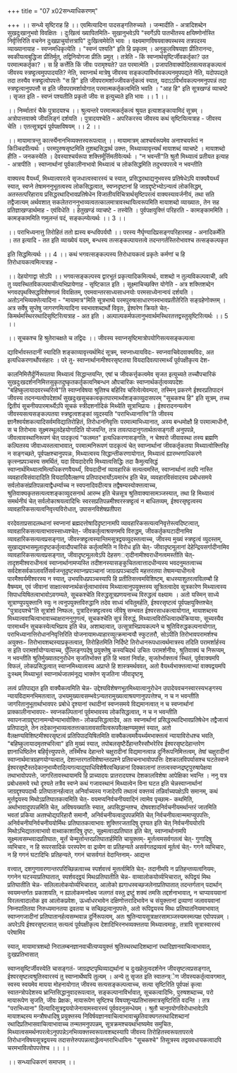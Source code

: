 +++
title = "07 x02सन्ध्याधिकरणम्"

+++
।। सन्ध्ये सृष्टिराह हि ।। एवमित्यादिना पादसङ्गतिरुच्यते । जन्मादीति - अत्रादिशब्देन सुखदुःखानुभवो विवक्षितः । दुःखित्वं ख्यापितमिति- सुखानुभवेऽपि "स्वर्गेऽपि पातभीतस्य क्षयिष्णोर्नास्ति निर्वृत्तिरिति वचनेन दुःखप्राचुर्यात्तत्रापि" दुःखित्वमेवेति भावः । वक्ष्यमाणविषयवाक्यस्थस्य तत्रपदस्य व्याख्यानायाह - स्वप्नमधिकृत्येति । "स्वप्नं पश्यति" इति हि प्रकृतम् । अनुकूलविषयज्ञा प्रीतिरानन्दः, स्वकीयत्वबुद्धिजा प्रीतिर्मुत्, तद्विनियोगजा प्रीतिः प्रमुत् । तत्रेति - किं स्वप्नार्थसृष्टिर्जीवकर्तृका? उत परमात्मकर्तृका? । स हि कर्त्तेति किं जीवः परामृश्यते? उत परमात्मेति । प्रजापतिवाक्योदितसत्यसङ्कल्पत्वं जीवस्य स्त्रष्ट्टत्वमुपपादयति? नेति, स्वाप्नार्थ मात्रेषु जीवस्य सङ्कल्पाविर्भावकल्पनमुपपद्यते नेति, यदोपपद्यते तदा तस्यैव स्त्रष्ट्टत्वोपपत्तेः "स हि" इति जीवपरामर्शाज्जीवकर्त्तृकत्वं स्यात्, यदाऽऽविर्भावकल्पनमनुपपन्नं तदा स्त्रष्ट्टत्वानुपपत्तौ स इति जीवपरामर्शायोगात् परमात्मकर्तृकत्वमिति भवति । "आह हि" इति सूत्रखण्डं व्याचष्टे । सृजत इति - स्वप्नं पश्यतीति प्रकृतो जीवः स इत्युच्यते इति भावः ।। 1 ।।

।। निर्म्मातारं चैके पुत्रादयश्च ।। श्रुत्यन्तरे परमात्मकर्तृकत्वं श्रूयत इत्याशङ्कायामिदं सूत्रम् । अत्रोपात्तवाक्ये जीवलिङ्गं दर्शयति । पुत्रादयश्चेति - अपरिकरस्य जीवस्य कथं सृष्टियित्यत्राह - जीवस्य चेति । एतत्सूत्रद्वयं पूर्वपक्षविषयम् ।। 2 ।।

।। मायामात्रन्तु कार्त्स्येनानभिव्यक्त्तस्वरूपत्वात् ।। मायामात्रम् आश्चर्यरूपमेव अनाश्चयर्रूपं न किञ्चिदपीत्यर्थः । परमपुरुषसृष्टमिति तुशब्दसिद्धार्थ उक्त्तः, मिथ्याव्यावृत्त्यर्थं मायाशब्दं व्याचष्टे । मायाशब्दो हीति - जनकस्येति । देवस्याश्चर्यरूपा शक्त्तिर्मूर्त्तिमतीवेत्यर्थः । "न भवन्ती"ति श्रुतौ मिथ्यात्वं प्रतीयत इत्याह - अत्रापीति । स्वाप्नार्थानां पूर्वकालीनाभावो मिथ्यात्वं च लोकसिद्धमिति तदुभयपरत्वे न भवन्तीति

वाक्यस्य वैयर्थ्यं, मिथ्यात्वपरत्वे सृजधात्वस्वारस्यं च स्यात्, प्रसिद्धरथाद्यनुभवस्य प्रतिषेधेऽपि वाक्यवैयर्थ्यं स्यात्, स्वप्ने तेषामननुभूतत्वस्य लोकसिद्धत्वात्, स्वप्नदृष्टानां हि जाग्रद्दृष्टेभ्योऽन्यत्वं लोकसिद्धम्, अतस्तत्परिहाराय प्रसिद्धरथादिभावप्रतिषेधेन विजातीयविचित्रार्थसृष्टिपरत्वं वाक्यस्यावर्जनीयं, तथा सति तद्वैजात्यम् अर्थवशात् सकलेतराननुभाव्यत्वतत्कालमात्रावस्थायित्वरूपमिति मायाशब्दो व्याख्यातः, तेन सह प्रतिज्ञाखण्डार्थमाह - एवंविधेति । हेतुखण्डं व्याचष्टे - तस्येति । पुर्वपक्षयुक्त्तिं परिहरति - कामङ्काममिति । कामङ्काममिति णमुलन्तं पदं, सङ्कल्प्येत्यर्थः ।। 3 ।।

।। पराभिध्यनात्तु तिरोहितं ततो ह्यस्य बन्धविपर्ययौ ।। परस्य नैर्घृण्यादिप्रसङ्गपरिहारमाह - अनादिकर्मेति । तत इत्यादि - तत इति व्याख्येयं यदम्, बन्धस्य तत्सङ्कल्पायत्तत्वे तदन्तगर्तस्तिरोभावश्च तत्सङ्कल्पकृत

इति सिद्धमित्यर्थः ।। 4 ।। कथं भगवत्सङ्कल्पस्य तिरोधायकत्वं प्रकृतेः कर्मणां च हि तिरोधायकत्वमित्यत्राह -

।। देहयोगाद्वा सोऽपि ।। भगवत्सङ्कल्पस्य द्वारभूतं प्रकृत्यादिकमित्यर्थः, वाशब्दो न तुल्यविकल्पवाची, अपि तु व्यवस्थितविकल्पवाचीत्यभिप्रायेणाह - सृष्टिकाल इति । सूक्ष्माचिच्छक्त्ति योगेति - अत्र शक्त्तिशब्देन भगवदपृथक्सिद्धविशेषणत्वं विवक्षितम्, एवमवान्तरसाध्यसाधनयोः परमसाध्येनान्वयं दर्शयति । अतोऽनभिव्यक्त्तेत्यादिना - "मायामात्र"मिति सूत्रभाष्ये परमपुरुषासाधारणस्वभावप्रतीतेरिति सङ्ग्रहेणोक्त्तम् । अत्र सर्वेषु सुप्तेषु जागरणमित्यादिना स्वभावशब्दार्थो विवृतः, ईश्वरेण क्रियते चेत्- किमर्थमस्थिररथादिसृष्टिरित्यत्राह - अत इति । अल्पाल्पकर्मफलानुभवार्थमस्थिरतत्तद्वस्तुसृष्टिरित्यर्थः ।। 5 ।।

।। सूचकश्च हि श्रुतेराचक्षते च तद्विदः ।। जीवस्य स्वाप्नसृष्टिमात्रोपयोगिसत्यसङ्कल्पत्वा

द्याविर्भावस्तदानीं स्यादिति शङ्काव्यावृत्त्यर्थमिदं सूत्रम्, स्वप्नाध्यायविदः- स्वप्नवाचिवेदवाक्यविदः, अत इत्यधिकरणार्थोपसंहारः । परे तु- स्वाप्नार्थानामीश्वरसृष्टतया वियदादिवत्पारमार्थ्यं पूर्वपक्षीकृत्य देश-

कालनिमित्तैर्दुर्निरूपतया मिथ्यात्वं सिद्धान्तयन्ति, एषां च जीवकर्त्तृकत्वमेव सृजत इत्युच्यते तच्चौपचारिकं सुखदुःखदर्शननिमित्तसुकृतदुष्कृतकर्तृकत्वनिबन्धन औपचारिकः स्वाप्नार्थकर्तृत्वव्यपदेशः "बहिष्कुलायादवरच्चरित्वे"ति स्वाप्नविषया श्रुतिश्च बहिरिव चरित्वेत्येवम्परा, तस्मिन् प्रकरणे ईश्वरप्रतिपादनं जीवस्य तदनन्यत्वोपदेशार्थं सुखदुःखसूचकत्वकृतपारमार्थ्यशङ्काव्युदासपरम् "सूचकश्च हि" इति सूत्रम्, तच्च द्वितीयं सूचनीयपारमार्थ्येऽपि सूचकं स्त्रीदशर्नादिकं मिथ्येति सूत्राभिप्रायः । ईश्वरादनन्यत्वेन जीवस्यसत्यसङ्कल्पतया स्त्रष्ट्टत्वशङ्कां व्युदस्यति "पराभिध्यानात्त्वि"ति जीवस्य ज्ञानैश्वर्यशकत्यादिसर्वमविद्यातिरोहितं, तिरोधाननिवृत्तिः परमात्माभिध्यानात्, अस्य बन्धमोक्षौ हि परमात्माधीनौ, स च तिरोभावः सूक्ष्मस्थूलदेहयोगादिति योजयन्ति, तत्र तावत्पादानुगतार्थतत्सङ्गती अनुपपन्ने, जीवत्वावस्थानिरूपणं चेत् पादकृत्यं "फलमत" इत्यधिकरणासङ्गतिः, न चेश्वरो जीवावस्था तस्य ब्रह्मणि कल्पितस्य जीवाध्यस्तत्वाभावात्, परमात्मनिरूपणं पादकृत्यं चेत् स्वाप्नार्थानां जीवकर्तृकतया मिथ्यात्वोक्त्तिरिह न सङ्गच्छते, पूर्वपक्षश्चानुपपन्नः, मिथ्यात्वस्य सिद्धान्तीकरणायोगात्, मिथ्यात्वं ह्यारम्भणाधिकरणे कृत्स्नप्रपञ्चस्य समर्थितं, यदा वियदादेरपि मिथ्यात्वसिद्धिः तदा कैमुत्यसिद्धं स्वाप्नार्थमिथ्यात्वमित्यधिकरणवैयर्थ्यं, वियदादीनां व्यावहारिकं सत्यत्वमस्ति, स्वाप्नार्थानां तदपि नास्ति व्यवहारविसंवादादिति वियदादिवैलक्षण्य प्रतिपादभार्योऽयमारंभ इति चेन्न, व्यवहारविसंवादस्य प्रबोधसमये सर्वलोकसंप्रतिपन्नत्वाद्वैधर्म्याच्च न स्वपनादिवदीत्यत्र तद्वैषम्यस्योक्त्तत्वाच्च, श्रुतिवाक्यकृतसत्यत्वशङ्काव्युदसनार्थ आरम्भ इति चेन्नसूत्र श्रुतिवाक्यासामञ्जस्यात्, तथा हि मिथ्यात्वं समर्थनीयं चेत् सर्वलोकाश्रयत्वादिभिः स्वरसप्रतिपन्नमीश्वरस्त्रष्ट्टत्वं न बाधितव्यम्, ईश्वरसृष्ट्टत्वस्य व्यावहारिकसत्यत्वनिवृत्त्यविरोधात्, उपासनविशेषप्रतीपरा

वरदेवताप्रसादलब्धानां स्वप्नानां ब्रह्मदत्तोषादिदृष्टानामपि व्यावहारिकसत्यत्वनिवृत्तेस्त्वदिष्टत्वात्, व्यावहारिकसत्यत्वाभावस्साध्यश्चेत्- जीवकर्तृत्वाश्रयणमपि विरुद्धम्, जीवकर्तृकघटादीनामिव व्यावहारिकसत्यत्वप्रसङ्गात्, जीवस्त्रष्ट्टत्वस्यान्तिमसूत्रद्वयव्युदस्तत्वाच्च, जीवस्य मुख्यं स्त्रष्ट्टत्वं व्युदस्तम्, सुखाद्यवभासमूलादृष्टकर्तृत्वादौपचारिकं कर्तृत्वमिति न विरोध इति चेत्- जीवादृष्टमूलानां देहेन्द्रियसर्गादीनामिव व्यावहारिकसत्यत्वप्रसङ्गात्, जीवादृष्टमूलत्वेऽपि देहसगर्ादीनामीश्वराधीनत्वमस्तीति चेत्- तादृशमीश्वराधीनत्वं स्वाप्नार्थानामप्यस्ति तदीशनस्यासङ्कुचितत्वात्तादधीन्यस्य भवदनुमतत्वाच्च सर्वदेशसर्वकालावर्तिसर्वजन्तुदृष्टस्वाप्नप्रपञ्चानां जाग्रत्प्रपञ्चादपि महत्तरतया तेषामन्याधीनत्वे पारमैश्वर्यमीश्वरस्य न स्यात्, उभयविधप्रपञ्चस्यापि हि प्रतीतिसत्त्वमविशिष्टम्, बाधस्याशुतरत्वविलम्बौ हि वैषम्यम्, एवं जीवानां साक्षात्स्वप्नार्थकर्त्तृत्वाभावंस्य मिथ्यात्वानुपयुक्त्तस्य सूत्रितत्वादेव सूत्रकारेण मिथ्यात्वस्य सिपाधयिषितत्वाभावोऽवगम्यते, सूचकश्चेति विरुद्धसूत्रप्रणयनाच्च विरुद्धत्वं वक्ष्यामः । अतो यस्मिन् साध्ये सूत्राण्युपयुक्त्तानि स्युः न त्वनुपयुक्त्तविरुद्धानि तदेव साध्यं भवितुमर्हति, ईश्वरसृष्टत्वं पूर्वपक्षयुक्त्तिश्चेत् "पुत्रादयश्चे"ति सूत्रांशो निष्फलः, पुत्रादिस्त्रष्ट्टत्वस्य जीवेषु सम्भवत ईश्वरसाधकत्वायोगात्, मायाशब्दस्य मिथ्यात्ववाचित्वाभावाच्चाक्षराननुगुणत्वं, सूचकश्चेति सूत्रं विरुद्धं, मिथ्यात्वविरोधित्वादर्थक्रियायाः, सूच्यस्यैव पारमार्थ्यंन सूचकस्येत्यभिप्राय इति चेन्न, अशाब्दत्वात्, उत्सूत्राभिप्रायकल्पने च श्रुतिविरुद्धकल्पनायोगात्, पराभिध्यानात्तिरोधाननिवृत्तिरिति योजनायामध्याहारव्युत्क्रमान्वयौ स्फुटतरौ, सोऽपीति तिरोभावपरामर्शश्च अयुक्त्तः- तिरोभावशब्दस्याप्रकृतत्वात्, तिरोहितमिति निर्दिष्टे तिरोधानरूपधात्वर्थमात्रस्य तदिति परामर्शार्हस्य स इति परामर्शायोग्यत्वाच्च, पुँल्लिङ्गपदेषु प्रयुक्त्तेषु कस्यचिदर्थ उचितः परामर्शनीयः, श्रुतिवाक्यं च निरूप्यम्, न भवन्तीति श्रुतिर्मुख्यातदनुरोधेन सृजतिर्भाक्त्त इति हि भवतां निर्वाहः, सृजतेर्भाक्त्तत्वं स्थितं, पूर्ववाक्यमपि विफलं, लोकप्रसिद्धत्वात् स्वाप्नमिथ्यात्वस्य अप्राप्ते हि शास्त्रमर्थववत्, अतो वैयर्थ्यभाक्त्तत्वाभ्यां वाक्यद्वयमपि दुःस्थम् मिथ्याभूतं स्वाप्नार्थजातमंनूद्य भाक्त्तेन सृजतिना जीवादृष्टमू

लत्वं प्रतिपाद्यत इति वाक्यैकत्वमिति चेन्न- उद्देश्यविशेषणभूतमिथ्यात्वानुरोधेन उपादेयवचनस्वारस्यभङ्गस्य न्यायविदामनभिमतत्वात्, उभयमुख्यत्वसम्भवेऽन्यतरामुख्यत्वाश्रयणानुपपत्तेश्च, न च न भवन्तीति जागरितानुभूतार्थाभावपरः प्रबोधे दृश्यानां रथादीनां स्वप्नसमये विद्यमानत्वात् न च स्वप्नार्थानां प्राक्कालीनाभावपरः- स्वप्नकल्पितानां पूर्वमभावस्य लोकसिद्धत्वात्, न च न भवन्तीति स्वापनजाग्रद्दृष्टानामन्योन्याभावोक्त्तिः- लोकप्रसिद्धत्वादेव, अतः स्वप्नार्थानां प्रसिद्धरथादिभावप्रतिषेधेन तद्वैजात्यं प्रतिपाद्यते, तेन तदेकानुभाव्यत्वतत्तत्कालावसायित्वरूपवैलक्षण्यमुक्त्तं स्यात्, अतो वैलक्षण्यविशिष्टमीश्वरसृष्टत्वं प्रतिपिपादयिषितमिति वाक्यैकत्वमवैयर्थ्यमभाक्त्तत्वं न्यायाविरोधश्च भवति, "बहिष्कुलायादमृतश्चरित्वा" इति मुख्यं स्यात्, तपोबलसृष्टैर्देहान्तरैस्सौभरेरिव ईश्वरसृष्टदेहान्तरेण ज्ञानाधिष्ठितेन बहिर्वृत्त्युपपत्तेः, तस्मिँश्च देहान्तरे चक्षुरादीनां विद्यमानत्वान्न दुर्निरूपनिमित्तत्वम्, तेषां चक्षुरादीनां स्वाप्नार्थमात्रग्रहणयोग्यत्वात्, देशान्तरगतविशेषान्तरप्रश्ने प्रतिवचनाभावोपपत्तिः देशकालविपर्यासश्च घटतेस्वप्ने ईश्वरसृष्टैस्तदेकानुभाव्यैरादित्यगत्याद्युपाधिविशेषैरवच्छिन्नानां दिक्कालानां तत्तत्वस्वप्नद्रष्टृपुरुषापेक्षया तथाभावोपपत्तेः, जागरितावस्थायामपि हि प्राच्यादयः प्रातरादयश्च देशकालविशेषा आपेक्षिका भवन्ति । ननु यत्र प्रबोधसमये रथो दृश्यते तत्रैव स्वप्ने कथं गजावस्थानं मिथ्यात्वेन विना घटत इति चेन्नस्वाप्नार्थानां जाग्रद्दृश्यपदार्थैः प्रतिघातानर्हत्वात् अनिर्वाच्यस्य गजादेरपि तथात्वं वक्त्तव्यं तन्निर्वाच्यपक्षेऽपि समानम्, कथं मूर्त्तद्वयस्य मिथोऽप्रतिघातकत्वमिति चेत्- वयमप्यनिर्वचनीयवादिनं त्वामेव पृच्छामः- कथमिति, अर्थाभावादुपपन्नमिति चेत्, अविषयख्यातिः स्यात्, अपसिद्धान्तश्च, दोषवशादनिर्वचनीयमर्थान्तरं जातमिति भवतां प्रकिया अतश्चोद्यपरिहारौ समानौ, अनिर्वचनीयत्वादुपपन्नमिति चेत् निर्वचनीयत्वान्ममाप्युपपत्तिः, अनिर्वचनीयनिर्वचनीययोर्मिथः प्रतिघातकत्वाभावः शुक्त्तिरजतादिषु दृश्यत इति चेत् निर्वचनीययोरपि मिथोऽभिद्यातत्वाभावो वाथ्वाकाशादिषु दृष्टः, सूक्ष्मत्वादप्रतिघात इति चेत्, स्वाप्नार्थानामपि सूक्ष्मत्वसम्भवादप्रतिघातः, मूर्त्तं चेन्मूर्त्तान्तरप्रतिघातार्हमिति चायुक्त्तम्- मूर्त्तत्वमसर्वगतत्वं चेत्- गुणादिषु व्यभिचारः, न हि रूपरसादिकं परस्परेण वा द्रव्येण वा प्रतिहन्यते असर्वगतद्रव्यत्वं मूर्तत्वं चेत्- गगने व्यभिचारः, न हि गगनं घटादिभिः प्रतिहन्यते, गगनं चासर्वगतं वेदान्तिनाम्- आद्यन्त

वत्त्वात्, दशगुणावरणान्तरपरिच्छिन्नत्वाच्च स्पर्शवत्त्वं मूत्तर्त्वमिति चेत्- तदानीमपि न प्रतिहन्तव्यत्वनियमः, गगनेन घटस्याप्रतिघातात्, स्पर्शवद्द्वयं मिथःप्रतिघातीति चेन्न- वाय्वालोकयोर्व्यभिचारात्, रूपिद्वयं मिथः प्रतिघातीति चेन्न- सलिलालोकयोर्व्यभिचारात्, आलोको ह्यगाधस्वच्छजलेनाप्रतिघातात् तदन्तर्गतान् पदार्थान् स्वयमन्तर्गतः प्रकाशयति, न ह्यालोकमनपेक्ष्य जलगतं वस्तु द्रष्टुं शक्यं तमसि तद्दर्शनाभावात्, न चाप्यावयवानां विरलत्वादालोक इव आलोकप्रवेशः, ऊर्ध्वाधरभावेन दक्षिणोत्तरादिभावेन च संयुक्त्तानां द्रव्याणां जलावयवानां निम्नपातितया निरुध्यमानतया द्रवतया च सच्छिद्रत्वानुपपत्तेः, अतो रूपिद्वयस्य मिथः प्रतिघातनियमाभावात् स्वाप्नगजादीनां प्रतिघातानर्हत्वसम्भवान्न दुर्निरूपत्वम्, अतः श्रुतिन्यायसूत्राक्षरसामञ्जस्यमस्मत्पक्ष एवोपपन्नम् । अपरेऽपि ईश्वरसृष्टत्वात् सत्यत्वं पूर्वपक्षीकृत्य देशादिभिरनभव्यक्त्ततया मिथ्यात्वमाहुः, तत्रापि सूत्रास्वारस्यं परेषामिव

स्यात्, मायामात्रशब्दो निरालम्बनज्ञानवाचीत्यप्ययुक्त्तं श्रुतिस्थरथादिशब्दानां रथादिज्ञानवाचित्वाभावात्, दुःखप्रतिभासात्

स्वाप्नसृष्टिर्जीवस्येति चासङ्गतं- जाग्रद्रष्टपृथिव्याद्यर्थानां च दुःखहेतुत्वदर्शनेन जीवसृष्टत्वप्रसङ्गात्, ईश्वरसृष्टत्वश्रुतिस्वारस्यं तु स्वाप्नार्थेष्वपि तुल्यम् । अन्ये तु सृजत इति स्वातन्त्र्ेण जीवस्यकर्तृत्वावगमात्, स्वस्य स्वयमेव मायया मोहनायोगात् जीवस्य सत्यसङ्कल्पत्वाच्च, सत्या सृष्टिरिति पूर्वपक्षं कृत्वा स्वातन्त्रोपदेशस्य भ्रान्तिसिद्धानुवादरूपत्वात्, सङ्कल्पानाविर्भावात्, सूचकत्वादिभिः, पुरुषशब्दाच्च, परो मायारूपेण सृजति, जीवः प्रेक्षकः, मायारूपेण सृष्टिश्च विषयशून्यप्रतिभासमात्रसृष्टिरिति वदन्ति । तत्र "पराभिध्याना" दित्यादिसूत्रद्वययोजेनायामस्वारस्यं पूर्ववदनुसन्धेयम् । श्रुतौ चानुपयोगविरोधाभावेऽपि मायाशब्दस्य मन्त्रौषधादिषु प्रयुक्त्तस्य निविर्षयज्ञानवाचित्वाभावाच्छ्रुतिवाक्यगतरथादिशब्दानां रथादिप्रतिभासवाचित्वाभावाच्च तन्मतमनुपपन्नम्, सूत्रक्रमश्चयथाभाष्यमेव समुचितः, मिथ्यात्वसमर्थनपरत्वेऽनुपपन्नेऽनभिव्यक्त्तस्वरूपत्वशब्दस्यापि जीवस्य तिरोहितस्वरूपतापरत्वे तिरोधानविषयसूत्रद्वयस्य तदासत्तेरुपपन्नत्वाद्धेत्वन्तराभिधायिनः "सूचकश्चे" तिसूत्रस्य तद्वयवधायकत्वादपि चरमभावित्वोपपत्तेश्च ।। ।।

।। सन्ध्याधिकरणं समाप्तम् ।।

